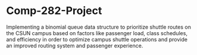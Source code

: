# Comp-282-Project
Implementing a binomial queue data structure to prioritize shuttle routes on the CSUN campus based on factors like passenger load, class schedules, and efficiency in order to optimize campus shuttle operations and provide an improved routing system and passenger experience.
